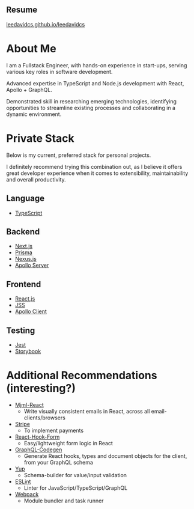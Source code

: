 ## Resume
[leedavidcs.github.io/leedavidcs](https://leedavidcs.github.io/leedavidcs)

# About Me
I am a Fullstack Engineer, with hands-on experience in start-ups, serving various key roles in
software development.

Advanced expertise in TypeScript and Node.js development with React, Apollo + GraphQL.

Demonstrated skill in researching emerging technologies, identifying opportunities to streamline
existing processes and collaborating in a dynamic environment.

# Private Stack
Below is my current, preferred stack for personal projects.

I definitely recommend trying this combination out, as I believe it offers great developer
experience when it comes to extensibility, maintainability and overall productivity.

## Language
* [TypeScript](https://www.typescriptlang.org/)

## Backend
* [Next.js](https://nextjs.org/)
* [Prisma](https://www.prisma.io/)
* [Nexus.js](https://nexusjs.org/)
* [Apollo Server](https://www.apollographql.com/docs/apollo-server/)

## Frontend
* [React.js](https://reactjs.org/)
* [JSS](https://cssinjs.org/)
* [Apollo Client](https://www.apollographql.com/docs/react/)

## Testing
* [Jest](https://jestjs.io/)
* [Storybook](https://storybook.js.org/)

# Additional Recommendations (interesting?)
* [Mjml-React](https://github.com/wix-incubator/mjml-react)
  * Write visually consistent emails in React, across all email-clients/browsers
* [Stripe](https://stripe.com/)
  * To implement payments
* [React-Hook-Form](https://react-hook-form.com/)
  * Easy/lightweight form logic in React
* [GraphQL-Codegen](https://graphql-code-generator.com/)
  * Generate React hooks, types and document objects for the client, from your GraphQL schema
* [Yup](https://github.com/jquense/yup)
  * Schema-builder for value/input validation
* [ESLint](https://eslint.org/)
  * Linter for JavaScript/TypeScript/GraphQL
* [Webpack](https://webpack.js.org/)
  * Module bundler and task runner
